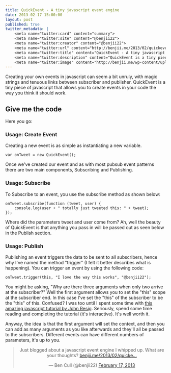 ```yaml
---
title: QuickEvent - A tiny javascript event engine
date: 2013-02-17 15:00:00
layout: post
published: true
twitter_metadata: |
    <meta name="twitter:card" content="summary">
    <meta name="twitter:site" content="@benjii22">
    <meta name="twitter:creator" content="@benjii22">
    <meta name="twitter:url" content="http://benjii.me/2013/02/quickevent-a-tiny-javascript-event-engine/">
    <meta name="twitter:title" content="QuickEvent - A tiny javascript event engine">
    <meta name="twitter:description" content="QuickEvent is a tiny piece of javascript that allows you to create events in your code the way you think it should work.">
    <meta name="twitter:image" content="http://benjii.me/wp-content/uploads/2013/02/speed.png">
---
```


Creating your own events in javascript can seem a bit unruly, with magic strings and tenuous links between subscriber and publisher. QuickEvent is a tiny piece of javascript that allows you to create events in your code the way you think it should work.

## Give me the code
Here you go:
<script src="https://gist.github.com/bjcull/4970183.js"></script>

### Usage: Create Event
Creating a new event is as simple as instantiating a new variable.

    var onTweet = new QuickEvent();
    
Once we've created our event and as with most pubsub event patterns there are two main components, Subscribing and Publishing.

### Usage: Subscribe
To Subscribe to an event, you use the subscribe method as shown below:

    onTweet.subscribe(function (tweet, user) {
        console.log(user + " totally just tweeted this: " + tweet);
    });

Where did the parameters tweet and user come from? Ah, well the beauty of QuickEvent is that anything you pass in will be passed out as seen below in the Publish section.

### Usage: Publish

Publishing an event triggers the data to be sent to all subscribers, hence why I've named the method "trigger" (I felt it better describes what is happening). You can trigger an event by using the following code:

    onTweet.trigger(this, "I love the way this works", "@benjii22");
    
You might be asking, "Why are there three arguments when only two arrive at the subscriber?" Well the first argument allows you to set the "this" scope at the subscriber end. In this case I've set the "this" of the subscriber to be the "this" of this. Confused? I was too until I spent some time with [this amazing javascript tutorial by John Resig](http://ejohn.org/apps/learn/). Seriously, spend some time reading and completing the tutorial (it's interactive). It's well worth it.

Anyway, the idea is that the first argument will set the context, and then you can add as many arguments as you like afterwards and they'll all be passed to the subscribers. Different events can have different numbers of parameters, it's up to you.

<div>
	<blockquote class="twitter-tweet" align="center"><p>Just blogged about a javascript event engine I whipped up. What are your thoughts? <a href="http://t.co/ziZRtvuF" title="http://benjii.me/2013/02/quickevent-a-tiny-javascript-event-engine/">benjii.me/2013/02/quicke...</a></p>&mdash; Ben Cull (@benjii22) <a href="https://twitter.com/benjii22/status/303019945208451072">February 17, 2013</a></blockquote>
</div>
